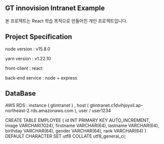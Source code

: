 ## GT innovision Intranet Example

본 프로젝트는 React 학습 목적으로 만들어진 개인 프로젝트입니다.

## Project Specification

node version : v15.8.0

yarn version : v1.22.10

front-client : react

back-end service : node + express

## DataBase
AWS RDS : instance ( gtintranet ) , host ( gtintranet.c1dvihjoyxil.ap-northeast-2.rds.amazonaws.com ), user / user1234

CREATE TABLE EMPLOYEE (
	id INT PRIMARY KEY AUTO_INCREMENT,
	image VARCHAR(1024),
	firstname VARCHAR(64),
	lastname VARCHAR(64),
	birthday VARCHAR(64),
	gender VARCHAR(64),
	rank VARCHAR(64)
) DEFAULT CHARACTER SET utf8 COLLATE utf8_general_ci;
